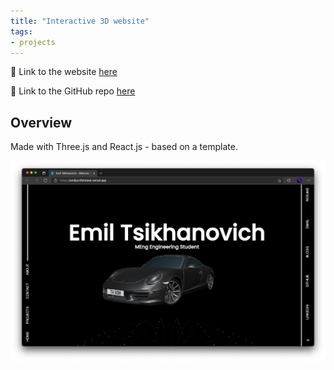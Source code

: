 ```yaml
---
title: "Interactive 3D website"
tags:
- projects
---
```


🔗   Link to the website [here](https://emilportfoliotest.vercel.app/)

🔗   Link to the GitHub repo [here](https://github.com/emiltsi/portfoliotest/)

## Overview

Made with Three.js and React.js - based on a template.


![Image of website](/emil/images/portfoliotest.png)